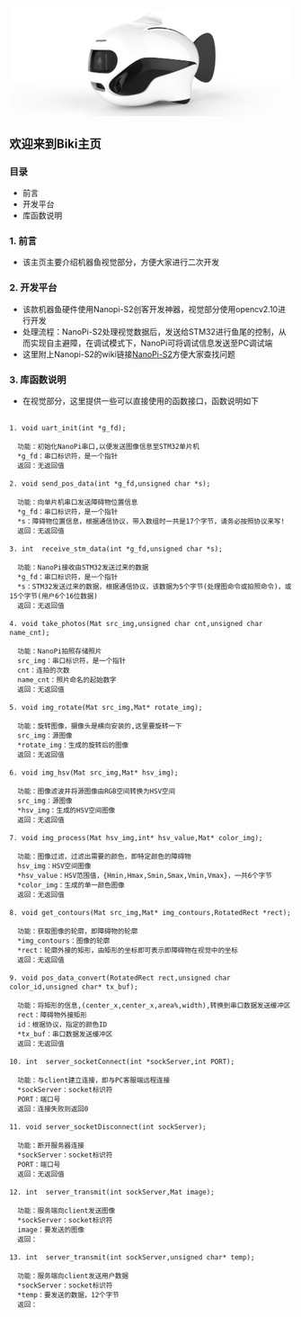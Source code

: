 ![img](/biki.png)

## 欢迎来到Biki主页<br>

### 目录

- 前言
- 开发平台
- 库函数说明

### 1. 前言
- 该主页主要介绍机器鱼视觉部分，方便大家进行二次开发<br>

### 2. 开发平台
- 该款机器鱼硬件使用Nanopi-S2创客开发神器，视觉部分使用opencv2.10进行开发<br>
- 处理流程：NanoPi-S2处理视觉数据后，发送给STM32进行鱼尾的控制，从而实现自主避障，在调试模式下，NanoPi可将调试信息发送至PC调试端<br>
- 这里附上Nanopi-S2的wiki链接[NanoPi-S2](http://wiki.friendlyarm.com/wiki/index.php/NanoPi_S2/zh)方便大家查找问题

### 3. 库函数说明
- 在视觉部分，这里提供一些可以直接使用的函数接口，函数说明如下

```

1. void uart_init(int *g_fd);

  功能：初始化NanoPi串口,以便发送图像信息至STM32单片机
  *g_fd：串口标识符，是一个指针
  返回：无返回值
  
2. void send_pos_data(int *g_fd,unsigned char *s);

  功能：向单片机串口发送障碍物位置信息
  *g_fd：串口标识符，是一个指针
  *s：障碍物位置信息，根据通信协议，带入数组时一共是17个字节，请务必按照协议来写!
  返回：无返回值
  
3. int  receive_stm_data(int *g_fd,unsigned char *s);

  功能：NanoPi接收由STM32发送过来的数据
  *g_fd：串口标识符，是一个指针
  *s：STM32发送过来的数据，根据通信协议，该数据为5个字节(处理图命令或拍照命令)，或15个字节(用户6个16位数据)
  返回：无返回值
  
4. void take_photos(Mat src_img,unsigned char cnt,unsigned char name_cnt);

  功能：NanoPi拍照存储照片
  src_img：串口标识符，是一个指针
  cnt：连拍的次数
  name_cnt：照片命名的起始数字
  返回：无返回值

5. void img_rotate(Mat src_img,Mat* rotate_img);
  
  功能：旋转图像，摄像头是横向安装的,这里要旋转一下
  src_img：源图像
  *rotate_img：生成的旋转后的图像
  返回：无返回值

6. void img_hsv(Mat src_img,Mat* hsv_img);
  
  功能：图像滤波并将源图像由RGB空间转换为HSV空间
  src_img：源图像
  *hsv_img：生成的HSV空间图像
  返回：无返回值
  
7. void img_process(Mat hsv_img,int* hsv_value,Mat* color_img);

  功能：图像过滤，过滤出需要的颜色，即特定颜色的障碍物
  hsv_img：HSV空间图像
  *hsv_value：HSV范围值，{Hmin,Hmax,Smin,Smax,Vmin,Vmax}，一共6个字节
  *color_img：生成的单一颜色图像
  返回：无返回值
  
8. void get_contours(Mat src_img,Mat* img_contours,RotatedRect *rect);

  功能：获取图像的轮廓，即障碍物的轮廓
  *img_contours：图像的轮廓
  *rect：轮廓外接的矩形，由矩形的坐标即可表示即障碍物在视觉中的坐标
  返回：无返回值
  
9. void pos_data_convert(RotatedRect rect,unsigned char color_id,unsigned char* tx_buf);

  功能：将矩形的信息,(center_x,center_x,area%,width),转换到串口数据发送缓冲区
  rect：障碍物外接矩形
  id：根据协议，指定的颜色ID
  *tx_buf：串口数据发送缓冲区
  返回：无返回值
  
10. int  server_socketConnect(int *sockServer,int PORT);

  功能：与client建立连接，即与PC客服端远程连接
  *sockServer：socket标识符
  PORT：端口号
  返回：连接失败则返回0
  
11. void server_socketDisconnect(int sockServer);

  功能：断开服务器连接
  *sockServer：socket标识符
  PORT：端口号
  返回：无返回值
  
12. int  server_transmit(int sockServer,Mat image);
 
  功能：服务端向client发送图像
  *sockServer：socket标识符
  image：要发送的图像
  返回：
  
13. int  server_transmit(int sockServer,unsigned char* temp);

  功能：服务端向client发送用户数据
  *sockServer：socket标识符
  *temp：要发送的数据，12个字节
  返回：

```
